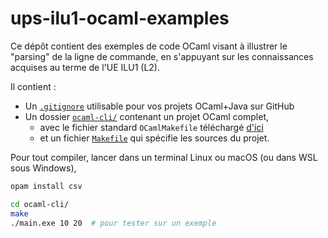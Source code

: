 # ups-ilu1-ocaml-examples

Ce dépôt contient des exemples de code OCaml visant à illustrer le
"parsing" de la ligne de commande, en s'appuyant sur les connaissances
acquises au terme de l'UE ILU1 (L2).

Il contient :

* Un [`.gitignore`](./.gitignore) utilisable pour vos projets OCaml+Java sur GitHub
* Un dossier [`ocaml-cli/`](./ocaml-cli/) contenant un projet OCaml complet,
  * avec le fichier standard `OCamlMakefile` téléchargé [d'ici](https://github.com/mmottl/ocaml-makefile/raw/master/OCamlMakefile)
  * et un fichier [`Makefile`](./ocaml-cli/Makefile) qui spécifie les sources du projet.

Pour tout compiler, lancer dans un terminal Linux ou macOS (ou dans WSL sous Windows),

```bash
opam install csv

cd ocaml-cli/
make
./main.exe 10 20  # pour tester sur un exemple
```
